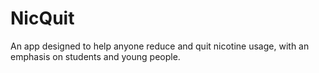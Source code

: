 # NicQuit

An app designed to help anyone reduce and quit nicotine usage, with an emphasis on students and young people.
